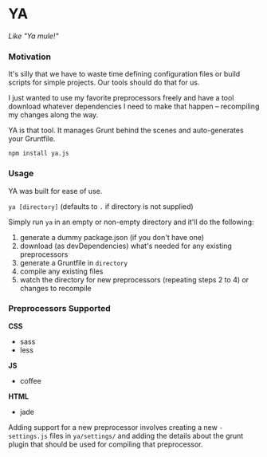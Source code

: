 YA
===

*Like "Ya mule!"*

### Motivation

It's silly that we have to waste time defining configuration files or build scripts
for simple projects. Our tools should do that for us.

I just wanted to use my favorite preprocessors freely and have a tool download whatever
dependencies I need to make that happen – recompiling my changes along the way.

YA is that tool. It manages Grunt behind the scenes and auto-generates your Gruntfile.

`npm install ya.js`

### Usage

YA was built for ease of use.

`ya [directory]` (defaults to `.` if directory is not supplied)

Simply run `ya` in an empty or non-empty directory and it'll do the following:

1. generate a dummy package.json (if you don't have one)
2. download (as devDependencies) what's needed for any existing preprocessors
3. generate a Gruntfile in `directory`
4. compile any existing files
5. watch the directory for new preprocessors (repeating steps 2 to 4) or changes to recompile

### Preprocessors Supported

**CSS**

* sass
* less

**JS**

* coffee

**HTML**

* jade

Adding support for a new preprocessor involves creating a
new `-settings.js` files in `ya/settings/` and adding the details about the
grunt plugin that should be used for compiling that preprocessor.